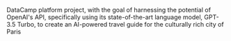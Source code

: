 DataCamp platform project, with the goal of harnessing the potential of OpenAI's API, specifically using its state-of-the-art language model, GPT-3.5 Turbo, to create an AI-powered travel guide for the culturally rich city of Paris
